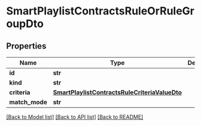 # SmartPlaylistContractsRuleOrRuleGroupDto

## Properties
Name | Type | Description | Notes
------------ | ------------- | ------------- | -------------
**id** | **str** |  | [optional] 
**kind** | **str** |  | [optional] 
**criteria** | [**SmartPlaylistContractsRuleCriteriaValueDto**](SmartPlaylistContractsRuleCriteriaValueDto.md) |  | [optional] 
**match_mode** | **str** |  | [optional] 

[[Back to Model list]](../README.md#documentation-for-models) [[Back to API list]](../README.md#documentation-for-api-endpoints) [[Back to README]](../README.md)

